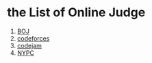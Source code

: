 # the List of Online Judge

1. [BOJ](https://acmicpc.net)
2. [codeforces](https://codeforces.com)
3. [codejam](https://code.google.com/codejam/)
4. [NYPC](https://nypc.co.kr)
